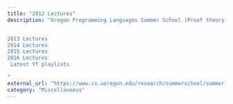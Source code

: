 ```yaml
---
title: "2012 Lectures"
description: "Oregon Programming Languages Summer School (Proof theory, type theory, category theory, verification)


2013 Lectures
2014 Lectures
2015 Lectures
2016 Lectures
 Latest YT playlists

"
external_url: "https://www.cs.uoregon.edu/research/summerschool/summer12/curriculum.html"
category: "Miscellaneous"
---
```

